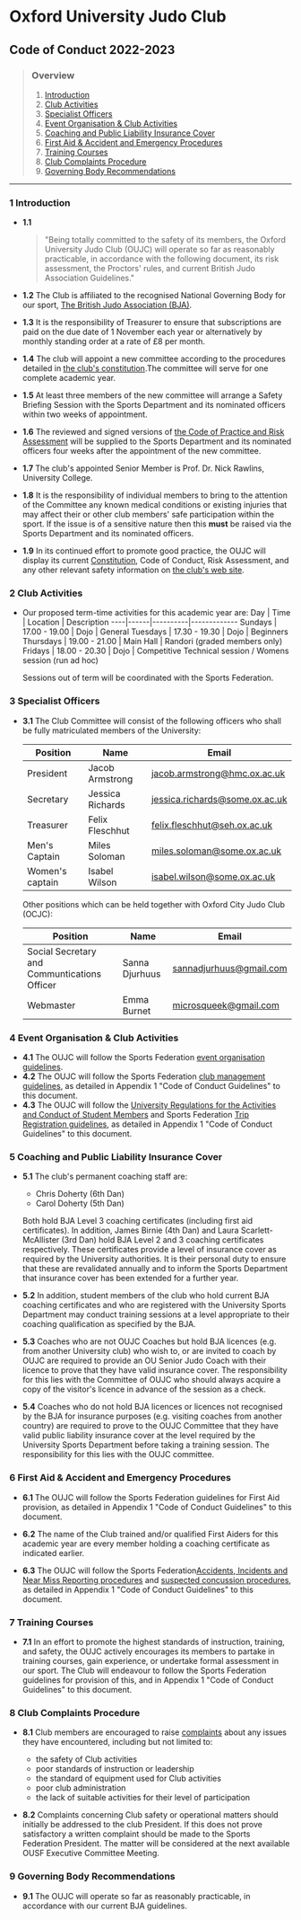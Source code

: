 # Oxford University Judo Club

## Code of Conduct 2022-2023

> ### Overview
>
> 1. [Introduction](#1-introduction)
> 2. [Club Activities](#2-club-activities)
> 3. [Specialist Officers](#3-specialist-officers)
> 4. [Event Organisation & Club Activities](#4-event-organisation--club-activities)
> 5. [Coaching and Public Liability Insurance Cover](#5-coaching-and-public-liability-insurance-cover)
> 6. [First Aid & Accident and Emergency Procedures](#6-first-aid--accident-and-emergency-procedures)
> 7. [Training Courses](#7-training-courses)
> 8. [Club Complaints Procedure](#8-club-complaints-procedure)
> 9. [Governing Body Recommendations](#9-governing-body-recommendations)

---

### 1 Introduction

- **1.1**
  > "Being totally committed to the safety of its members, the Oxford University Judo Club (OUJC) will operate so far as reasonably practicable, in accordance with the following document, its risk assessment, the Proctors' rules, and current British Judo Association Guidelines."

- **1.2** The Club is affiliated to the recognised National Governing Body for our sport, [The British Judo Association (BJA)](http://www.britishjudo.org.uk).

- **1.3** It is the responsibility of Treasurer to ensure that subscriptions are paid on the due date of 1 November each year or alternatively by monthly standing order at a rate of £8 per month.

- **1.4** The club will appoint a new committee according to the procedures detailed in [the club's constitution](http://www.oxfordjudo.com/club/aims-and-constitution/).The committee will serve for one complete academic year.

- **1.5** At least three members of the new committee will arrange a Safety Briefing Session with the Sports Department and its nominated officers within two weeks of appointment.

- **1.6** The reviewed and signed versions of [the Code of Practice and Risk Assessment](http://www.oxfordjudo.com/club/health-and-safety/) will be supplied to the Sports Department and its nominated officers four weeks after the appointment of the new committee.

- **1.7** The club's appointed Senior Member is Prof. Dr. Nick Rawlins, University College.

- **1.8** It is the responsibility of individual members to bring to the attention of the Committee any known medical conditions or existing injuries that may affect their or other club members' safe participation within the sport. If the issue is of a sensitive nature then this **must** be raised via the Sports Department and its nominated officers.

- **1.9** In its continued effort to promote good practice, the OUJC will display its current [Constitution](http://www.oxfordjudo.com/club/aims-and-constitution/), Code of Conduct, Risk Assessment, and any other relevant safety information on [the club's web site](http://www.oxfordjudo.com/club/health-and-safety/).

### 2 Club Activities

- Our proposed term-time activities for this academic year are:
  Day | Time | Location | Description
  ----|------|----------|-------------
  Sundays   | 17.00 - 19.00 | Dojo      | General
  Tuesdays  | 17.30 - 19.30 | Dojo      | Beginners
  Thursdays | 19.00 - 21.00 | Main Hall | Randori (graded members only)
  Fridays   | 18.00 - 20.30 | Dojo      | Competitive Technical session / Womens session (run ad hoc)

  Sessions out of term will be coordinated with the Sports Federation.

### 3 Specialist Officers

- **3.1** The Club Committee will consist of the following officers who shall be fully matriculated members of the University:

  Position | Name | Email
  ---------|------|------
  President | Jacob Armstrong | jacob.armstrong@hmc.ox.ac.uk
  Secretary | Jessica Richards | jessica.richards@some.ox.ac.uk
  Treasurer | Felix Fleschhut | felix.fleschhut@seh.ox.ac.uk
  Men's Captain | Miles Soloman | miles.soloman@some.ox.ac.uk
  Women's captain | Isabel Wilson | isabel.wilson@some.ox.ac.uk

  Other positions which can be held together with Oxford City Judo Club (OCJC):

  Position | Name | Email
  ---------|------|------
  Social Secretary and Communtications Officer | Sanna Djurhuus | sannadjurhuus@gmail.com
  Webmaster | Emma Burnet | microsqueek@gmail.com

### 4 Event Organisation & Club Activities

- **4.1** The OUJC will follow the Sports Federation [event organisation guidelines](https://unioxfordnexus.sharepoint.com/sites/SPRT-ClubSupportResources/SitePages/Events.aspx).
- **4.2** The OUJC will follow the Sports Federation [club management guidelines](https://unioxfordnexus.sharepoint.com/sites/SPRT-ClubSupportResources/SitePages/Club-Management.aspx), as detailed in Appendix 1 "Code of Conduct Guidelines" to this document.
- **4.3** The OUJC will follow the [University Regulations for the Activities and Conduct of Student Members](https://unioxfordnexus.sharepoint.com/sites/SPRT-ClubSupportResources/SitePages/University-Regulations-and-Club-Compliance.aspx) and Sports Federation [Trip Registration guidelines](https://unioxfordnexus.sharepoint.com/sites/SPRT-ClubSupportResources/SitePages/Trips-and-Tours.aspx), as detailed in Appendix 1 "Code of Conduct Guidelines" to this document.

### 5 Coaching and Public Liability Insurance Cover

- **5.1** The club's permanent coaching staff are:
  - Chris Doherty (6th Dan)
  - Carol Doherty (5th Dan)

  Both hold BJA Level 3 coaching certificates (including first aid certificates). In addition, James Birnie (4th Dan) and Laura Scarlett-McAllister (3rd Dan) hold BJA Level 2 and 3 coaching certificates respectively. These certificates provide a level of insurance cover as required by the University authorities. It is their personal duty to ensure that these are revalidated annually and to inform the Sports Department that insurance cover has been extended for a further year.

- **5.2** In addition, student members of the club who hold current BJA coaching certificates and who are registered with the University Sports Department may conduct training sessions at a level appropriate to their coaching qualification as specified by the BJA.

- **5.3** Coaches who are not OUJC Coaches but hold BJA licences (e.g. from another University club) who wish to, or are invited to coach by OUJC are required to provide an OU Senior Judo Coach with their licence to prove that they have valid insurance cover. The responsibility for this lies with the Committee of OUJC who should always acquire a copy of the visitor's licence in advance of the session as a check.

- **5.4** Coaches who do not hold BJA licences or licences not recognised by the BJA for  insurance purposes (e.g. visiting coaches from another country) are required to prove to the OUJC Committee that they have valid public liability insurance cover at the level required by the University Sports Department before taking a training session. The responsibility for this lies with the OUJC committee.

### 6 First Aid & Accident and Emergency Procedures

- **6.1** The OUJC will follow the Sports Federation guidelines for First Aid provision, as detailed in Appendix 1 "Code of Conduct Guidelines" to this document.

- **6.2** The name of the Club trained and/or qualified First Aiders for this academic year are every member holding a coaching certificate as indicated earlier.

- **6.3** The OUJC will follow the Sports Federation [​Accidents, Incidents and Near Miss Reporting​ procedures](https://unioxfordnexus.sharepoint.com/sites/SPRT-ClubSupportResources/SitePages/Health-%26-Safety-and-Covid-19-Guidance.aspx#%E2%80%8Baccidents%2c-incidents-and-near-miss-reporting%E2%80%8B) and [suspected concussion procedures](https://unioxfordnexus.sharepoint.com/sites/SPRT-ClubSupportResources/SitePages/Health-%26-Safety-and-Covid-19-Guidance.aspx#suspected-concussion%E2%80%8B), as detailed in Appendix 1 "Code of Conduct Guidelines" to this document.

### 7 Training Courses

- **7.1** In an effort to promote the highest standards of instruction, training, and safety, the OUJC actively encourages its members to partake in training courses, gain experience, or undertake formal assessment in our sport. The Club will endeavour to follow the Sports Federation guidelines for provision of this, and in Appendix 1 "Code of Conduct Guidelines" to this document.

### 8 Club Complaints Procedure

- **8.1** Club members are encouraged to raise [complaints](https://unioxfordnexus.sharepoint.com/sites/SPRT-ClubSupportResources/SitePages/Complaints-Management.aspx) about any issues they have encountered, including but not limited to:
  - the safety of Club activities
  - poor standards of instruction or leadership
  - the standard of equipment used for Club activities
  - poor club administration
  - the lack of suitable activities for their level of participation

- **8.2** Complaints concerning Club safety or operational matters should initially be addressed to the club President. If this does not prove satisfactory a written complaint should be made to the Sports Federation President. The matter will be considered at the next available OUSF Executive Committee Meeting.

### 9 Governing Body Recommendations

- **9.1** The OUJC will operate so far as reasonably practicable, in accordance with our current BJA guidelines.
